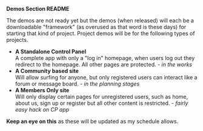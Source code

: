 __Demos Section README__

The demos are not ready yet but the demos (when released) will each be a downloadable "framework" (as overused as that word is these days) for starting that kind of project. Project demos will be for the following types of projects.

- __A Standalone Control Panel__ <br> A complete app with only a "log in" homepage, when users log out they redirect to the homepage. All other pages are protected. - _in the works_
- __A Community based site__ <br> Will allow surfing for anyone, but only registered users can interact like a forum or message board. - _in the planning stages_
- __A Members Only site__ <br> Will only display certain pages for unregistered users, such as home, about us, sign up or register but all other content is restricted. - _fairly easy hack on CP app_

__Keep an eye on this__ as these will be updated as my schedule allows.